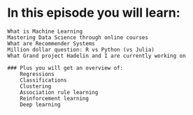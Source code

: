 # In this episode you will learn:

    What is Machine Learning
    Mastering Data Science through online courses
    What are Recommender Systems
    Million dollar question: R vs Python (vs Julia)
    What Grand project Hadelin and I are currently working on

    ### Plus you will get an overview of:
        Regressions
        Classifications
        Clustering
        Association rule learning
        Reinforcement learning
        Deep learning

